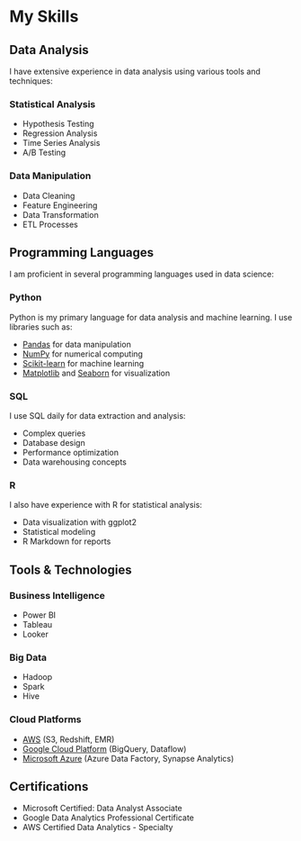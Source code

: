 # My Skills

## Data Analysis

I have extensive experience in data analysis using various tools and techniques:

### Statistical Analysis
- Hypothesis Testing
- Regression Analysis
- Time Series Analysis
- A/B Testing

### Data Manipulation
- Data Cleaning
- Feature Engineering
- Data Transformation
- ETL Processes

## Programming Languages

I am proficient in several programming languages used in data science:

### Python
Python is my primary language for data analysis and machine learning. I use libraries such as:
- [Pandas](https://pandas.pydata.org/) for data manipulation
- [NumPy](https://numpy.org/) for numerical computing
- [Scikit-learn](https://scikit-learn.org/) for machine learning
- [Matplotlib](https://matplotlib.org/) and [Seaborn](https://seaborn.pydata.org/) for visualization

### SQL
I use SQL daily for data extraction and analysis:
- Complex queries
- Database design
- Performance optimization
- Data warehousing concepts

### R
I also have experience with R for statistical analysis:
- Data visualization with ggplot2
- Statistical modeling
- R Markdown for reports

## Tools & Technologies

### Business Intelligence
- Power BI
- Tableau
- Looker

### Big Data
- Hadoop
- Spark
- Hive

### Cloud Platforms
- [AWS](https://aws.amazon.com/) (S3, Redshift, EMR)
- [Google Cloud Platform](https://cloud.google.com/) (BigQuery, Dataflow)
- [Microsoft Azure](https://azure.microsoft.com/) (Azure Data Factory, Synapse Analytics)

## Certifications

- Microsoft Certified: Data Analyst Associate
- Google Data Analytics Professional Certificate
- AWS Certified Data Analytics - Specialty
